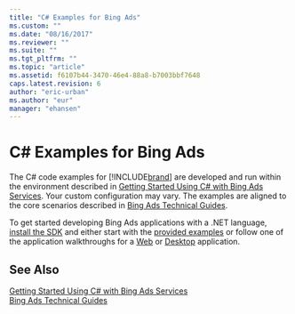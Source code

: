 ```yaml
---
title: "C# Examples for Bing Ads"
ms.custom: ""
ms.date: "08/16/2017"
ms.reviewer: ""
ms.suite: ""
ms.tgt_pltfrm: ""
ms.topic: "article"
ms.assetid: f6107b44-3470-46e4-88a8-b7003bbf7648
caps.latest.revision: 6
author: "eric-urban"
ms.author: "eur"
manager: "ehansen"
---
```

# C# Examples for Bing Ads
The C# code examples for [!INCLUDE[brand](../../../concepts/includes/brand.md)] are developed and run within the environment described in [Getting Started Using C&#35; with Bing Ads Services](../../../concepts/get-started/getting-started-using-csharp-with-bing-ads-services.md). Your custom configuration may vary. The examples are aligned to the core scenarios described in [Bing Ads Technical Guides](../../../concepts/bing-ads-technical-guides.md).

To get started developing Bing Ads applications with a .NET language, [install the SDK](../../../concepts/get-started/getting-started-using-csharp-with-bing-ads-services.md#installation) and either start with the [provided examples](http://go.microsoft.com/fwlink/?LinkId=525447) or follow one of the application walkthroughs for a [Web](../../../concepts/get-started/walkthrough-bing-ads-web-application-in-csharp.md) or [Desktop](../../../concepts/get-started/walkthrough-bing-ads-desktop-application-in-csharp.md) application.

## See Also
[Getting Started Using C&#35; with Bing Ads Services](../../../concepts/get-started/getting-started-using-csharp-with-bing-ads-services.md)  
[Bing Ads Technical Guides](../../../concepts/bing-ads-technical-guides.md)  

